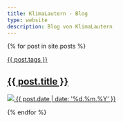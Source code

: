```yaml
---
title: KlimaLautern - Blog
type: website
description: Blog von KlimaLautern
---
```


<div class="collection-items">

{% for post in site.posts %}
<a class="collection-items__item" href="{{ post.url }}">
    <div class="collection-items__preview">
    <span class="collection-items__label">{{ post.tags }}</span>
    <h2 class="collection-items__title">{{ post.title }}</h2>
	<img src="{{ post.thumbnail }}" loading="lazy" />
	<time class="collection-items__date" datetime="{{ post.date }}">
		{{ post.date | date: '%d.%m.%Y' }}
	</time>
  </div>
</a>
{% endfor %}

</div>
